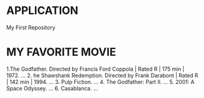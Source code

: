 # APPLICATION
My First Repository

# MY FAVORITE MOVIE

1.The Godfather. Directed by Francis Ford Coppola | Rated R | 175 min | 1972. ...
2. he Shawshank Redemption. Directed by Frank Darabont | Rated R | 142 min | 1994. ...
3. Pulp Fiction. ...
4. The Godfather: Part II. ...
5. 2001: A Space Odyssey. ...
6. Casablanca. ...
